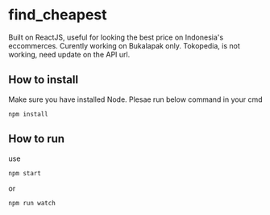 # find_cheapest

Built on ReactJS, useful for looking the best price on Indonesia's eccommerces.
Curently working on Bukalapak only.
Tokopedia, is not working, need update on the API url.

## How to install
Make sure you have installed Node. Plesae run below command in your cmd
```
npm install
```

## How to run
use 
```
npm start
```
or 
```
npm run watch
```
